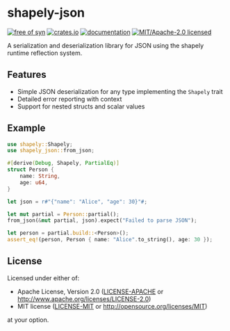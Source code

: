 # shapely-json

[![free of syn](https://img.shields.io/badge/free%20of-syn-hotpink)](https://github.com/fasterthanlime/free-of-syn)
[![crates.io](https://img.shields.io/crates/v/shapely-json.svg)](https://crates.io/crates/shapely-json)
[![documentation](https://docs.rs/shapely-json/badge.svg)](https://docs.rs/shapely-json)
[![MIT/Apache-2.0 licensed](https://img.shields.io/crates/l/shapely-json.svg)](./LICENSE)

A serialization and deserialization library for JSON using the shapely runtime reflection system.

## Features

- Simple JSON deserialization for any type implementing the `Shapely` trait
- Detailed error reporting with context
- Support for nested structs and scalar values

## Example

```rust
use shapely::Shapely;
use shapely_json::from_json;

#[derive(Debug, Shapely, PartialEq)]
struct Person {
    name: String,
    age: u64,
}

let json = r#"{"name": "Alice", "age": 30}"#;

let mut partial = Person::partial();
from_json(&mut partial, json).expect("Failed to parse JSON");

let person = partial.build::<Person>();
assert_eq!(person, Person { name: "Alice".to_string(), age: 30 });
```

## License

Licensed under either of:

- Apache License, Version 2.0 ([LICENSE-APACHE](LICENSE-APACHE) or http://www.apache.org/licenses/LICENSE-2.0)
- MIT license ([LICENSE-MIT](LICENSE-MIT) or http://opensource.org/licenses/MIT)

at your option.
